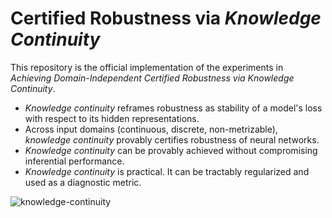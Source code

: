 # Certified Robustness via *Knowledge Continuity*

This repository is the official implementation of the experiments in *Achieving Domain-Independent Certified Robustness via Knowledge Continuity*. 
- *Knowledge continuity* reframes robustness as stability of a model's loss with respect to its hidden representations.
- Across input domains (continuous, discrete, non-metrizable), *knowledge continuity* provably certifies robustness of neural networks.
- *Knowledge continuity* can be provably achieved without compromising inferential performance.
- *Knowledge continuity* is practical. It can be tractably regularized and used as a diagnostic metric.

![knowledge-continuity](https://github.com/user-attachments/assets/d1571b0d-2429-4cb6-80f6-0776e69c344d)
